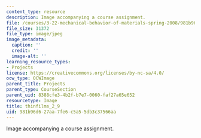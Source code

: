 ```yaml
---
content_type: resource
description: Image accompanying a course assignment.
file: /courses/3-22-mechanical-behavior-of-materials-spring-2008/981b96d627aa7fe6c5a55db3c37566aa_thinfilms_2_9.jpg
file_size: 31372
file_type: image/jpeg
image_metadata:
  caption: ''
  credit: ''
  image-alt: ''
learning_resource_types:
- Projects
license: https://creativecommons.org/licenses/by-nc-sa/4.0/
ocw_type: OCWImage
parent_title: Projects
parent_type: CourseSection
parent_uid: 8388cfe3-4b2f-b7e7-0060-faf27a65e652
resourcetype: Image
title: thinfilms_2_9
uid: 981b96d6-27aa-7fe6-c5a5-5db3c37566aa
---
```

Image accompanying a course assignment.
